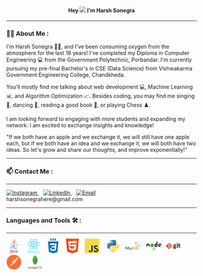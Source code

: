 # <p align="center" style="font-size:14px;">Hey <img src="https://media.giphy.com/media/hvRJCLFzcasrR4ia7z/giphy.gif" width="25"> I'm Harsh Sonegra</p>
<div id="header" align="center"> <div id="badges"> </div> </div> 

<hr>

### 👨‍💻 About Me : <br>
I'm Harsh Sonegra 🧑‍🎓, and I've been consuming oxygen from the atmosphere for the last 18 years! I've completed my Diploma in Computer Engineering 💻 from the Government Polytechnic, Porbandar. I'm currently pursuing my pre-final Bachelor's in CSE (Data Science) from Vishwakarma Government Engineering College, Chandkheda.

You'll mostly find me talking about web development 💻, Machine Learning 📊, and Algorithm Optimization 📈. Besides coding, you may find me singing 🎤, dancing 🕺, reading a good book 📖, or playing Chess ♟️.

I am looking forward to engaging with more students and expanding my network. I am excited to exchange insights and knowledge!

"If we both have an apple and we exchange it, we will still have one apple each, but if we both have an idea and we exchange it, we will both have two ideas. So let's grow and share our thoughts, and improve exponentially!"

<hr>

### 📫 Contact Me :
<hr>
<p>
  <a href="https://www.instagram.com/e_harshlo" target="_blank">
    <img src="https://cdn-icons-png.flaticon.com/512/2111/2111463.png" alt="Instagram" width="30" height="30"/>
  </a>
  &nbsp;&nbsp;
  <a href="https://www.linkedin.com/in/harshsonegra/" target="_blank">
    <img src="https://cdn-icons-png.flaticon.com/512/174/174857.png" alt="LinkedIn" width="30" height="30"/>
  </a>
  &nbsp;&nbsp;
  
  <a href="mailto:harshsonegrahere@gmail.com" target="_blank">
    <img src="https://cdn-icons-png.flaticon.com/512/732/732200.png" alt="Email" width="30" height="30"/>
  </a>
  <br>
  harshsonegrahere@gmail.com

</p>
<hr>

### Languages and Tools :hammer_and_wrench: :
<hr>
<div> 
  <img src="https://github.com/devicons/devicon/blob/master/icons/java/java-original-wordmark.svg" title="Java" alt="Java" width="40" height="40"/>&nbsp;&nbsp; 
  <img src="https://github.com/devicons/devicon/blob/master/icons/react/react-original-wordmark.svg" title="React" alt="React" width="40" height="40"/>&nbsp;&nbsp;
  <img src="https://github.com/devicons/devicon/blob/master/icons/css3/css3-plain-wordmark.svg" title="CSS3" alt="CSS" width="40" height="40"/>&nbsp;&nbsp;
  <img src="https://github.com/devicons/devicon/blob/master/icons/html5/html5-original.svg" title="HTML5" alt="HTML" width="40" height="40"/>&nbsp;&nbsp;
  <img src="https://github.com/devicons/devicon/blob/master/icons/javascript/javascript-original.svg" title="JavaScript" alt="JavaScript" width="40" height="40"/>&nbsp; &nbsp;
  <img src="https://github.com/devicons/devicon/blob/master/icons/python/python-original.svg" title="Python" alt="Python" width="40" height="40"/>&nbsp;&nbsp;
  <img src="https://github.com/devicons/devicon/blob/master/icons/mysql/mysql-original-wordmark.svg" title="MySQL" alt="MySQL" width="40" height="40"/>&nbsp; &nbsp;
  <img src="https://github.com/devicons/devicon/blob/master/icons/nodejs/nodejs-original-wordmark.svg" title="NodeJS" alt="NodeJS" width="40" height="40"/>&nbsp;&nbsp;
  <img src="https://github.com/devicons/devicon/blob/master/icons/git/git-original-wordmark.svg" title="Git" alt="Git" width="40" height="40"/> &nbsp;&nbsp;
  <img src="https://github.com/devicons/devicon/blob/master/icons/postman/postman-original.svg" title="Postman" alt="Postman" width="40" height="40"/>&nbsp; &nbsp;
  <img src="https://github.com/devicons/devicon/blob/master/icons/mongodb/mongodb-original-wordmark.svg" title="MongoDB" alt="MongoDB" width="40" height="40"/> &nbsp;&nbsp;
</div>
